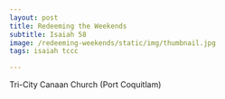 ```yaml
---
layout: post
title: Redeeming the Weekends
subtitle: Isaiah 58
image: /redeeming-weekends/static/img/thumbnail.jpg
tags: isaiah tccc

---
```

Tri-City Canaan Church (Port Coquitlam)
